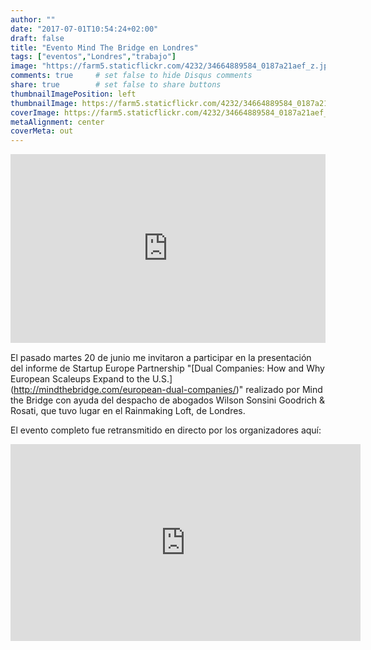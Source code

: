 ```yaml
---
author: ""
date: "2017-07-01T10:54:24+02:00"
draft: false
title: "Evento Mind The Bridge en Londres"
tags: ["eventos","Londres","trabajo"]
image: "https://farm5.staticflickr.com/4232/34664889584_0187a21aef_z.jpg"
comments: true     # set false to hide Disqus comments
share: true        # set false to share buttons
thumbnailImagePosition: left
thumbnailImage: https://farm5.staticflickr.com/4232/34664889584_0187a21aef_z.jpg
coverImage: https://farm5.staticflickr.com/4232/34664889584_0187a21aef_z.jpg
metaAlignment: center
coverMeta: out
---
```

<div style="position: relative; padding-bottom: 60%; overflow: auto; -webkit-overflow-scrolling:touch;"><iframe style="position: absolute; top: 0; left: 0; width: 100%; height: 100%;" src="https://flickrembed.com/cms_embed.php?source=flickr&layout=responsive&input=www.flickr.com/photos/jcortell/albums/72157682608973643&sort=3&by=album&theme=default_notextpanel&scale=fill&limit=10&skin=default" scrolling="no" frameborder="0" allowFullScreen="true" webkitallowfullscreen="true" mozallowfullscreen="true"></iframe></div>

El pasado martes 20 de junio me invitaron a participar en la presentación del informe de Startup Europe Partnership "[Dual Companies: How and Why European Scaleups Expand to the U.S.] (http://mindthebridge.com/european-dual-companies/)" realizado por Mind the Bridge con ayuda del despacho de abogados Wilson Sonsini Goodrich & Rosati, que tuvo lugar en el Rainmaking Loft, de Londres.   
<!--more-->
El evento completo fue retransmitido en directo por los organizadores aquí:
<iframe src="https://www.facebook.com/plugins/video.php?href=https%3A%2F%2Fwww.facebook.com%2Fmindthebridge%2Fvideos%2F10155196069370552%2F&show_text=0&width=560" width="560" height="315" style="border:none;overflow:hidden" scrolling="no" frameborder="0" allowTransparency="true" allowFullScreen="true"></iframe>